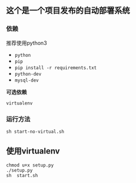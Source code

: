 ## 这个是一个项目发布的自动部署系统


### 依赖
推荐使用python3
- `python`
- `pip`
- `pip install -r requirements.txt`
- `python-dev`
- `mysql-dev`

**可选依赖**

`virtualenv`

### 运行方法

``` shell
sh start-no-virtual.sh
```


## 使用virtualenv
```
chmod u+x setup.py
./setup.py
sh  start.sh
```